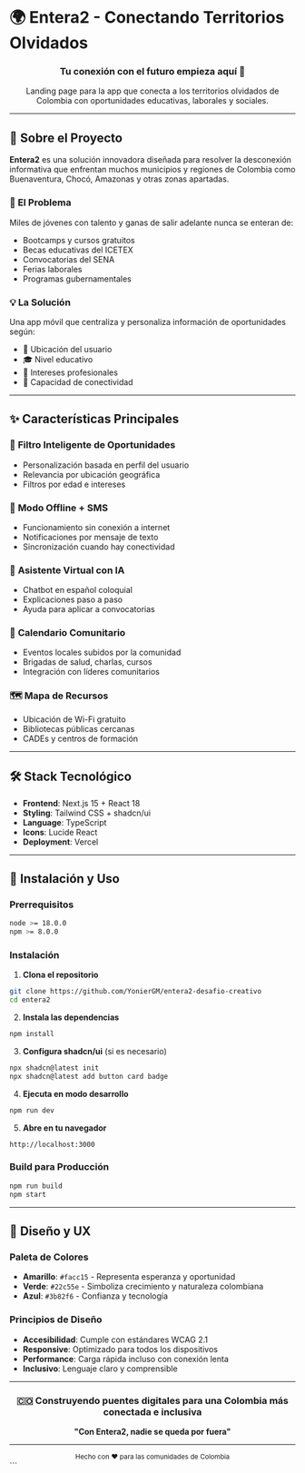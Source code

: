 # 🌍 Entera2 - Conectando Territorios Olvidados

<div align="center">
  <h3>Tu conexión con el futuro empieza aquí 🚀</h3>
  <p>Landing page para la app que conecta a los territorios olvidados de Colombia con oportunidades educativas, laborales y sociales.</p>
</div>

---

## 📖 Sobre el Proyecto

**Entera2** es una solución innovadora diseñada para resolver la desconexión informativa que enfrentan muchos municipios y regiones de Colombia como Buenaventura, Chocó, Amazonas y otras zonas apartadas.

### 🎯 El Problema

Miles de jóvenes con talento y ganas de salir adelante nunca se enteran de:
- Bootcamps y cursos gratuitos
- Becas educativas del ICETEX
- Convocatorias del SENA
- Ferias laborales
- Programas gubernamentales

### 💡 La Solución

Una app móvil que centraliza y personaliza información de oportunidades según:
- 📍 Ubicación del usuario
- 🎓 Nivel educativo
- 💼 Intereses profesionales
- 📱 Capacidad de conectividad

---

## ✨ Características Principales

### 🎯 **Filtro Inteligente de Oportunidades**
- Personalización basada en perfil del usuario
- Relevancia por ubicación geográfica
- Filtros por edad e intereses

### 📡 **Modo Offline + SMS**
- Funcionamiento sin conexión a internet
- Notificaciones por mensaje de texto
- Sincronización cuando hay conectividad

### 🧠 **Asistente Virtual con IA**
- Chatbot en español coloquial
- Explicaciones paso a paso
- Ayuda para aplicar a convocatorias

### 📅 **Calendario Comunitario**
- Eventos locales subidos por la comunidad
- Brigadas de salud, charlas, cursos
- Integración con líderes comunitarios

### 🗺️ **Mapa de Recursos**
- Ubicación de Wi-Fi gratuito
- Bibliotecas públicas cercanas
- CADEs y centros de formación

---

## 🛠️ Stack Tecnológico

- **Frontend**: Next.js 15 + React 18
- **Styling**: Tailwind CSS + shadcn/ui
- **Language**: TypeScript
- **Icons**: Lucide React
- **Deployment**: Vercel

---

## 🚀 Instalación y Uso

### Prerrequisitos

```bash
node >= 18.0.0
npm >= 8.0.0
```

### Instalación

1. **Clona el repositorio**
```bash
git clone https://github.com/YonierGM/entera2-desafio-creativo
cd entera2
```

2. **Instala las dependencias**
```bash
npm install
```

3. **Configura shadcn/ui** (si es necesario)
```bash
npx shadcn@latest init
npx shadcn@latest add button card badge
```

4. **Ejecuta en modo desarrollo**
```bash
npm run dev
```

5. **Abre en tu navegador**
```
http://localhost:3000
```

### Build para Producción

```bash
npm run build
npm start
```

---

## 🎨 Diseño y UX

### Paleta de Colores
- **Amarillo**: `#facc15` - Representa esperanza y oportunidad
- **Verde**: `#22c55e` - Simboliza crecimiento y naturaleza colombiana  
- **Azul**: `#3b82f6` - Confianza y tecnología

### Principios de Diseño
- **Accesibilidad**: Cumple con estándares WCAG 2.1
- **Responsive**: Optimizado para todos los dispositivos
- **Performance**: Carga rápida incluso con conexión lenta
- **Inclusivo**: Lenguaje claro y comprensible

---

<div align="center">
  <h3>🇨🇴 Construyendo puentes digitales para una Colombia más conectada e inclusiva</h3>
  <p><strong>"Con Entera2, nadie se queda por fuera"</strong></p>
</div>

---

<div align="center">
  <sub>Hecho con ❤️ para las comunidades de Colombia</sub>
</div>
```

